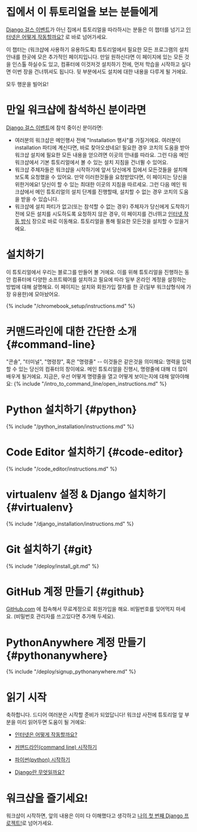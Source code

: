 # 집에서 이 튜토리얼을 보는 분들에게

[Django 걸스 이벤트](https://djangogirls.org/events/)가 아닌 집에서 튜토리얼을 따라하시는 분들은 이 챕터를 넘기고 [인터넷은 어떻게 작동할까요?](../how_the_internet_works/README.md) 로 바로 넘어가세요.

이 챕터는 (워크샵에 사용하기 유용하도록) 튜토리얼에서 필요한 모든 프로그램의 설치 안내를 한곳에 모은 추가적인 페이지입니다. 만일 원하신다면 이 페이지에 있는 모든 것을 인스톨 하실수도 있고, 컴퓨터에 이것저것 설치하기 전에, 먼저 학습을 시작하고 싶다면 이번 장을 건너뛰셔도 됩니다. 뒷 부분에서도 설치에 대한 내용을 다루게 될 거에요.

모두 행운을 빌어요!

# 만일 워크샵에 참석하신 분이라면

[Django 걸스 이벤트](https://djangogirls.org/events/)에 참석 중이신 분이라면:

* 여러분의 워크샵은 메인행사 전에 "Installation 행사"를 가질거에요. 여러분이 installation 파티에 계신다면, 바로 찾아오셨네요! 필요한 경우 코치의 도움을 받아 워크샵 설치에 필요한 모든 내용을 얻으려면 이곳의 안내를 따라요. 그런 다음 메인 워크샵에서 기본 튜토리얼에서 볼 수 있는 설치 지침을 건너뛸 수 있어요.
* 워크샵 주체자들은 워크샵을 시작하기에 앞서 당신에게 집에서 모든것들을 설치해보도록 요청했을 수 있어요. 만약 이러한것들을 요청받았다면, 이 페이지는 당신을 위한거에요! 당신이 할 수 있는 최대한 이곳의 지침을 따르세요. 그런 다음 메인 워크샵에서 메인 튜토리얼의 설치 단계를 진행할때, 설치할 수 없는 경우 코치의 도움을 받을 수 있습니다.
* 워크샵에 설치 파티가 없고(또는 참석할 수 없는 경우) 주체자가 당신에게 도착하기 전에 모든 설치를 시도하도록 요청하지 않은 경우, 이 페이지를 건너뛰고 [인터넷 작동 방식](../how_the_internet_works/README.md) 장으로 바로 이동해요. 튜토리얼을 통해 필요한 모든것을 설치할 수 있을거에요.

# 설치하기

이 튜토리얼에서 우리는 블로그를 만들어 볼 거에요. 이를 위해 튜토리얼을 진행하는 동안 컴퓨터에 다양한 소프트웨어를 설치하고 필요에 따라 일부 온라인 계정을 설정하는 방법에 대해 설명해요. 이 페이지는 설치와 회원가입 절차를 한 곳(일부 워크샵형식에 가장 유용한)에 모아놨어요.

<!--sec data-title="Chromebook setup (if you're using one)"
data-id="chromebook_setup" data-collapse=true ces--> {% include "/chromebook_setup/instructions.md" %} 

<!--endsec-->

# 커맨드라인에 대한 간단한 소개 {#command-line}

"콘솔", "터미널", "명령창", 혹은 "명령줄" -- 이것들은 같은것을 의미해요: 명력을 입력할 수 있는 당신의 컴퓨터의 창이에요. 메인 튜토리얼을 진행시, 명령줄에 대해 더 많이 배우게 될거에요. 지금은, 우선 어떻게 명령줄을 열고 어떻게 보이는지에 대해 알아야해요: {% include "/intro_to_command_line/open_instructions.md" %}

# Python 설치하기 {#python}

{% include "/python_installation/instructions.md" %}

# Code Editor 설치하기 {#code-editor}

{% include "/code_editor/instructions.md" %}

# virtualenv 설정 & Django 설치하기 {#virtualenv}

{% include "/django_installation/instructions.md" %}

# Git 설치하기 {#git}

{% include "/deploy/install_git.md" %}

# GitHub 계정 만들기 {#github}

[GitHub.com](https://www.github.com) 에 접속해서 무료계정으로 회원가입을 해요. 비밀번호를 잊어먹지 마세요. (비밀번호 관리자를 쓰고있다면 추가해 두세요).

# PythonAnywhere 계정 만들기 {#pythonanywhere}

{% include "/deploy/signup_pythonanywhere.md" %}

# 읽기 시작

축하합니다. 드디어 여러분은 시작할 준비가 되었답니다! 워크샵 사전에 튜토리얼 앞 부분을 미리 읽어두면 도움이 될 거에요:

* [인터넷은 어떻게 작동할까요?](../how_the_internet_works/README.md)

* [커맨드라인(command line) 시작하기](../intro_to_command_line/README.md)

* [파이썬(python) 시작하기](../python_introduction/README.md)

* [Django란 무엇일까요?](../django/README.md)

# 워크샵을 즐기세요!

워크샵이 시작하면, 앞의 내용은 이미 다 이해했다고 생각하고 [나의 첫 번째 Django 프로젝트!](../django_start_project/README.md)로 넘어가세요.